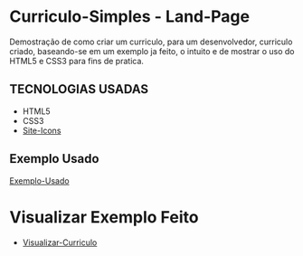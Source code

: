 # Curriculo-Simples - Land-Page
Demostração de como criar um curriculo, para um desenvolvedor, curriculo criado, baseando-se em um exemplo ja feito, o intuito e de mostrar o uso do HTML5 e CSS3 para fins de pratica.

## TECNOLOGIAS USADAS
 * HTML5
 * CSS3
 * [Site-Icons](https://www.flaticon.com/)
## Exemplo Usado
[Exemplo-Usado](https://startbootstrap.com/previews/resume)
# Visualizar Exemplo Feito
* [Visualizar-Curriculo](https://samuel-amaro.github.io/Curriculo-Simples/)

